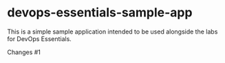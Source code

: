 # devops-essentials-sample-app

This is a simple sample application intended to be used alongside the labs for DevOps Essentials.

Changes #1
